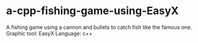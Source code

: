 # a-cpp-fishing-game-using-EasyX
A fishing game using a cannon and bullets to catch fish like the famous one.
Graphic tool: EasyX
Language: c++
